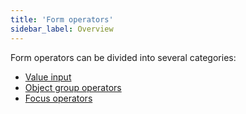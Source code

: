 ```yaml
---
title: 'Form operators'
sidebar_label: Overview
---
```


Form operators can be divided into several categories:

-   [Value input](Value_input.md)
-   [Object group operators](Object_group_operations.md)
-   [Focus operators](Focus_operations.md)

  

  
